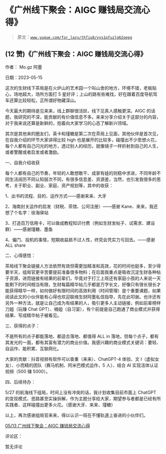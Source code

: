 # 《广州线下聚会：AIGC 赚钱局交流心得》

> 原文：[`www.yuque.com/for_lazy/thfiu8/vys1pfuzlg62oepg`](https://www.yuque.com/for_lazy/thfiu8/vys1pfuzlg62oepg)



## (12 赞)《广州线下聚会：AIGC 赚钱局交流心得》 

作者： Mo.gz 阿墨 

日期：2023-05-15 

这次的生财线下茶局是在火炉山的艺术园一个叫山舍的地方，环境不错，老板贴心，场地超大，场所方面打 5 星好评；上山的路有些难找，好在跟着百度导航驾车还算比较轻松，正所谓好物藏深山。 

今天最大的期待是见来来，线上群聊很活跃，线下见真人感触更深。AIGC 的话题，我研究的不深，能贡献的有价值信息不多。来来分享介绍关于这部分的内容，对于我来说还算是新鲜的，抱着向大家学习的心态了解新兴领域。 

其次是其他来的圈友们，英卡和瑾糖是第二次在茶局上见面，其他伙伴是首次见，在自我介绍的环节大家讲得比较 high 也是展开的比较多，碰撞出不少思想火花，每个人都有自己闪光的地方，透过别人的经历，就像镜子一样折射到自己的人生，或者警醒或者启发或者激励。 

一、自我介绍收获 

每个人都有自己的节奏，年轻的人敢想敢干、成家有娃的则稳中求进，不同年龄不同生活阅历不同认知层次不同，有很多信息差、资源差，当然，也引发我很多的思考，关于职业、副业、家庭、资产规划等，其中的收获： 

1、出书的流程、目的、运作方式——感谢来来、大牙 

2、海南封关运作的启发（财税、茶馆、公司注册）——感谢 Kane、来来，我还想了个名字：徐海驿站 

3、打造百万信用卡，可以做成教程知识付费（例如生财发帖子、试需求、建设群）——感谢瑾糖、墨鱼 

4、偏门、投机的事情，短期收益抵不过人性，终究会凭实力亏回去。——感谢 ALL share 

二、心得感悟： 

茶局线下聚会链接人方法依然有效但需更加精准和高效，花的时间也挺多，至少得要半天，组局官更辛苦要提前准备很多物料；在后面我重点是吸收沉淀生财各种帖子资源，进而链接有结果的前辈们，毕竟对于打工上班还有家庭小孩的人来说一天能剩下的时间相当有限，生财每篇精华帖几乎都是万字长文，好像只有很长很长才能获得精华一样，如何做好有限时间的高效利用（时间管理）是个重要课题，如果阅读此文的小伙伴能有心得也欢迎联络生财阿墨私信指导，先在此叩谢。也许还有另外一种方法，就是让自己成为有结果的人，吸引更多人主动链接，例如前辈榜样刀姐（玩赚 Chat GPT）、楠姐（自习室），有个前提是自己跑通了商业模式并获得结果、写成精华帖子被看见。 

三、获得的点子： 

不是所有的点子都能落地、都适合落地、都值得 ALL in 落地，但每个点子，都有其发光的一面，都有其富有潜力的商业价值。我感兴趣的商业模式关键词：要轻、自运作、能积累、互联网化。 

大家的贡献：抖音视频有软件可以查重（来来）、ChatGPT-4 体验、文 I（虚拟女友）、小而精的团队（赛马机制、阿米巴模式运作，5 人）、结合 AI 实现活体认证视频（500 赚 5000）。 

四、后续待办： 

5/27 的航海线下组局，时间上没有冲突的话，我计划收集目前市面上 ChatGPT 的变现模式、思路甚至实操拆解，作为主题分享给大家，期望参与者都是已经有所实践者、这样碰撞出更多火花。（感谢大牙、来来、瑾糖） 

以上，再次感谢组局官来来，得以认识一班在不懂轨道上奋进的小伙伴们。 

[05/13 广州线下聚会：AIGC 赚钱局交流心得](https://pa4o0hei7be.feishu.cn/docx/Nz18d0VBjo3lVRxWcG1cYKkCnDe) 

评论区： 

暂无评论